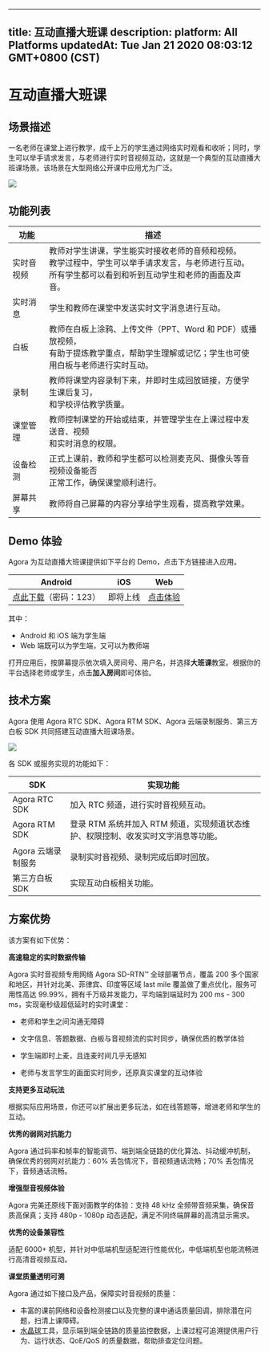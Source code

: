 
---
title: 互动直播大班课
description: 
platform: All Platforms
updatedAt: Tue Jan 21 2020 08:03:12 GMT+0800 (CST)
---
# 互动直播大班课
## 场景描述

一名老师在课堂上进行教学，成千上万的学生通过网络实时观看和收听；同时，学生可以举手请求发言，与老师进行实时音视频互动，这就是一个典型的互动直播大班课场景。该场景在大型网络公开课中应用尤为广泛。

![](https://web-cdn.agora.io/docs-files/1579169438469)

## 功能列表

| 功能 | 描述 | 
| ---------------- | ---------------- | 
| 实时音视频     | 教师对学生讲课，学生能实时接收老师的音频和视频。<br>教学过程中，学生可以举手请求发言，与老师进行互动。<br>所有学生都可以看到和听到互动学生和老师的画面及声音。      | 
| 实时消息 | 学生和教师在课堂中发送实时文字消息进行互动。 |
| 白板 | 教师在白板上涂鸦、上传文件（PPT、Word 和 PDF）或播放视频，<br>有助于提炼教学重点，帮助学生理解或记忆；学生也可使用白板与老师进行实时互动。 |
| 录制 | 教师将课堂内容录制下来，并即时生成回放链接，方便学生课后复习，<br>和学校评估教学质量。 |
| 课堂管理 | 教师控制课堂的开始或结束，并管理学生在上课过程中发送音、视频<br>和实时消息的权限。 |
| 设备检测 | 正式上课前，教师和学生都可以检测麦克风、摄像头等音视频设备能否<br>正常工作，确保课堂顺利进行。 |
| 屏幕共享 | 教师将自己屏幕的内容分享给学生观看，提高教学效果。 |



## Demo 体验

Agora 为互动直播大班课提供如下平台的 Demo，点击下方链接进入应用。

| Android | iOS | Web |
| ---------------- | ---------------- | ---------------- |
| [点此下载](https://www.pgyer.com/agora_edu)（密码：123）  | 即将上线 |  [点击体验](https://solutions.agora.io/education/web/#/)      |

其中：
- Android 和 iOS 端为学生端
- Web 端既可以为学生端，又可以为教师端

打开应用后，按屏幕提示依次填入房间号、用户名，并选择**大班课**教室。根据你的平台选择老师或学生，点击**加入房间**即可体验。


## 技术方案

Agora 使用 Agora RTC SDK、Agora RTM SDK、Agora 云端录制服务、第三方白板 SDK 共同搭建互动直播大班课场景。

![](https://web-cdn.agora.io/docs-files/1579589300983)

各 SDK 或服务实现的功能如下：

| SDK | 实现功能 | 
| ---------------- | ---------------- | 
| Agora RTC SDK      | 加入 RTC 频道，进行实时音视频互动。      | 
| Agora RTM SDK      | 登录 RTM 系统并加入 RTM 频道，实现频道状态维护、权限控制、收发实时文字消息等功能。      | 
| Agora 云端录制服务 | 录制实时音视频、录制完成后即时回放。 |
| 第三方白板 SDK | 实现互动白板相关功能。|

## 方案优势

该方案有如下优势：

**高速稳定的实时数据传输**

Agora 实时音视频专用网络 Agora SD-RTN™ 全球部署节点，覆盖 200 多个国家和地区，并针对北美、菲律宾、印度等区域 last mile 覆盖做了重点优化，服务可用性高达 99.99%，拥有千万级并发能力，平均端到端延时为 200 ms - 300 ms，实现毫秒级超低延时的实时课堂：
- 老师和学生之间沟通无障碍
- 文字信息、答题数据、白板与音视频流的实时同步，确保优质的教学体验

- 学生端即时上麦，且连麦时间几乎无感知
- 老师与发言学生的画面实时同步，还原真实课堂的互动体验

**支持更多互动玩法**

根据实际应用场景，你还可以扩展出更多玩法，如在线答题等，增进老师和学生的互动。

**优秀的弱网对抗能力**

Agora 通过码率和帧率的智能调节、端到端全链路的优化算法、抖动缓冲机制，确保优秀的弱网对抗能力：60% 丢包情况下，音视频通话流畅；70% 丢包情况下，音频通话流畅。

**增强型音视频体验**

Agora 完美还原线下面对面教学的体验：支持 48 kHz 全频带音频采集，确保音质高保真；支持 480p - 1080p 动态适配，满足不同终端屏幕的高清显示需求。

**优秀的设备兼容性**

适配 6000+ 机型，并针对中低端机型适配进行性能优化，中低端机型也能流畅进行高清音视频互动。

**课堂质量透明可溯**

Agora 通过如下接口及产品，保障实时音视频的质量：

- 丰富的课前网络和设备检测接口以及完整的课中通话质量回调，排除潜在问题，扫清上课障碍。
- [水晶球](https://console.agora.io/analytics/call/search)工具，显示端到端全链路的质量监控数据，上课过程可追溯提供用户行为、运行状态、QoE/QoS 的质量数据，帮助排查定位问题。

